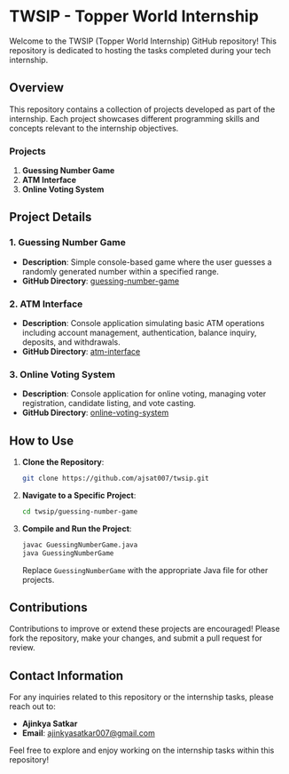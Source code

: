 # TWSIP - Topper World Internship

Welcome to the TWSIP (Topper World Internship) GitHub repository! This repository is dedicated to hosting the tasks completed during your tech internship.

## Overview

This repository contains a collection of projects developed as part of the internship. Each project showcases different programming skills and concepts relevant to the internship objectives.

### Projects

1. **Guessing Number Game**
2. **ATM Interface**
3. **Online Voting System**

## Project Details

### 1. Guessing Number Game

- **Description**: Simple console-based game where the user guesses a randomly generated number within a specified range.
- **GitHub Directory**: [guessing-number-game](https://github.com/ajsat007/twsip/tree/main/guessing-number-game)

### 2. ATM Interface

- **Description**: Console application simulating basic ATM operations including account management, authentication, balance inquiry, deposits, and withdrawals.
- **GitHub Directory**: [atm-interface](https://github.com/ajsat007/twsip/tree/main/atm-interface)

### 3. Online Voting System

- **Description**: Console application for online voting, managing voter registration, candidate listing, and vote casting.
- **GitHub Directory**: [online-voting-system](https://github.com/ajsat007/twsip/tree/main/online-voting-system)

## How to Use

1. **Clone the Repository**:
   ```sh
   git clone https://github.com/ajsat007/twsip.git
   ```

2. **Navigate to a Specific Project**:
   ```sh
   cd twsip/guessing-number-game
   ```

3. **Compile and Run the Project**:
   ```sh
   javac GuessingNumberGame.java
   java GuessingNumberGame
   ```

   Replace `GuessingNumberGame` with the appropriate Java file for other projects.

## Contributions

Contributions to improve or extend these projects are encouraged! Please fork the repository, make your changes, and submit a pull request for review.

## Contact Information

For any inquiries related to this repository or the internship tasks, please reach out to:

- **Ajinkya Satkar**
- **Email**: ajinkyasatkar007@gmail.com

Feel free to explore and enjoy working on the internship tasks within this repository!

